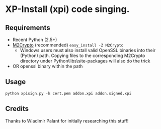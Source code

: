 XP-Install (xpi) code singing.
===

Requirements
---

* Recent Python (2.5+)
* [M2Crypto](http://pypi.python.org/pypi/M2Crypto) (recommended)
  `easy_install -Z M2Crypto`
   * Windows users must also install valid OpenSSL binaries into their (Python) path. Copying files to the corresponding M2Crypto directory under Python\libs\site-packages will also do the trick
* OR openssl binary within the path

Usage
---
`python xpisign.py -k cert.pem addon.xpi addon.signed.xpi`

Credits
---
Thanks to Wladimir Palant for initially researching this stuff!
